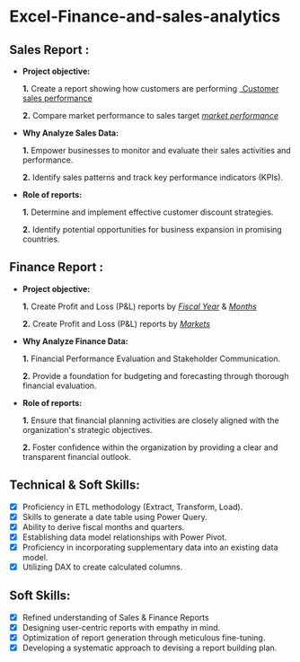 # Excel-Finance-and-sales-analytics
## Sales Report :


- **Project objective:** 

    **1.** Create a report showing how customers are performing _[Customer sales performance](https://github.com/prakashM1139/Excel-Finance-and-sales-analytics/blob/main/Customer%20sales%20performance.pdf_)

    **2.** Compare market performance to sales target _[market performance](https://github.com/prakashM1139/Excel-Finance-and-sales-analytics/blob/main/Market%20performance.pdf)_

- **Why Analyze Sales Data:**
  
    **1.** Empower businesses to monitor and evaluate their sales activities and performance.

    **2.** Identify sales patterns and track key performance indicators (KPIs).

- **Role of reports:**
  
    **1.** Determine and implement effective customer discount strategies.

    **2.** Identify potential opportunities for business expansion in promising countries.


## Finance Report :

- **Project objective:** 

    **1.** Create Profit and Loss (P&L) reports by _[Fiscal Year](https://github.com/prakashM1139/Excel-Finance-and-sales-analytics/blob/main/P%26L%20by%20Fiscal%20year.pdf)_ & _[Months](https://github.com/prakashM1139/Excel-Finance-and-sales-analytics/blob/main/P%26L%20by%20Fiscal%20Month.pdf)_ 

    **2.** Create Profit and Loss (P&L) reports by _[Markets](https://github.com/prakashM1139/Excel-Finance-and-sales-analytics/blob/main/P%26L%20For%20market.pdf)_

- **Why Analyze Finance Data:**

    **1.** Financial Performance Evaluation and Stakeholder Communication.

    **2.** Provide a foundation for budgeting and forecasting through thorough financial evaluation.
  

- **Role of reports:**
  
    **1.** Ensure that financial planning activities are closely aligned with the organization's strategic objectives.

    **2.** Foster confidence within the organization by providing a clear and transparent financial outlook.


## Technical & Soft Skills:
- [x]	Proficiency in ETL methodology (Extract, Transform, Load).
- [x]	Skills to generate a date table using Power Query.
- [x]	Ability to derive fiscal months and quarters.
- [x]	Establishing data model relationships with Power Pivot.
- [x]	Proficiency in incorporating supplementary data into an existing data model.
- [x]	Utilizing DAX to create calculated columns.

## Soft Skills:
- [x]	Refined understanding of Sales & Finance Reports
- [x]	Designing user-centric reports with empathy in mind.
- [x]	Optimization of report generation through meticulous fine-tuning.
- [x]	Developing a systematic approach to devising a report building plan.

